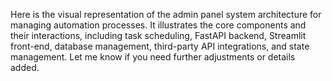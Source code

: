 Here is the visual representation of the admin panel system architecture for managing automation processes. It illustrates the core components and their interactions, including task scheduling, FastAPI backend, Streamlit front-end, database management, third-party API integrations, and state management. Let me know if you need further adjustments or details added.
